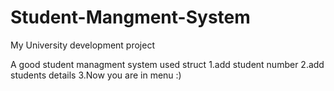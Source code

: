 # Student-Mangment-System

My University development project 

A good student managment system 
used struct 
1.add student number 
2.add students details
3.Now you are in menu :)
